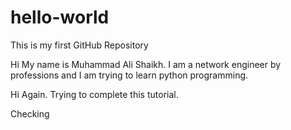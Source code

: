 # hello-world
This is my first GitHub Repository

Hi My name is Muhammad Ali Shaikh. I am a network engineer by professions and I am trying to learn python programming.

Hi Again. Trying to complete this tutorial.


Checking
